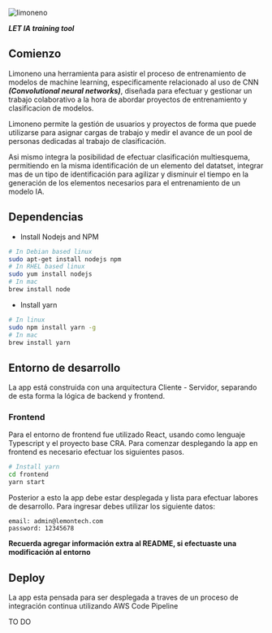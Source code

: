 ![limoneno](https://github.com/LemontechSA/limoneno/blob/master/frontend/src/assets/png/limoneno.png?raw=true)

***LET IA training tool***

## Comienzo

Limoneno una herramienta para asistir el proceso de entrenamiento de modelos de machine learning, especificamente relacionado al uso de CNN ***(Convolutional neural networks)***, diseñada para efectuar y gestionar un trabajo colaborativo a la hora de abordar proyectos de entrenamiento y clasificacion de modelos.

Limoneno permite la gestión de usuarios y proyectos de forma que puede utilizarse para asignar cargas de trabajo y medir el avance de un pool de personas dedicadas al trabajo de clasificación.

Asi mismo integra la posibilidad de efectuar clasificación multiesquema, permitiendo en la misma identificación de un elemento del datatset, integrar mas de un tipo de identificación para agilizar y disminuir el tiempo en la generación de los elementos necesarios para el entrenamiento de un modelo IA.

## Dependencias

- Install Nodejs and NPM
```bash
# In Debian based linux
sudo apt-get install nodejs npm
# In RHEL based linux
sudo yum install nodejs
# In mac
brew install node
```
- Install yarn
```bash
# In linux
sudo npm install yarn -g
# In mac
brew install yarn
```

## Entorno de desarrollo

La app está construida con una arquitectura Cliente - Servidor, separando de esta forma la lógica de backend y frontend.

### Frontend

Para el entorno de frontend fue utilizado React, usando como lenguaje Typescript y el proyecto base CRA. Para comenzar  desplegando la app en frontend es necesario efectuar los siguientes pasos.

```bash
# Install yarn
cd frontend
yarn start
```

Posterior a esto la app debe estar desplegada y lista para efectuar labores de desarrollo. Para ingresar debes utilizar los siguiente datos:

```
email: admin@lemontech.com
password: 12345678
```

**Recuerda agregar información extra al README, si efectuaste una modificación al entorno**

## Deploy

La app esta pensada para ser desplegada a traves de un proceso de integración continua utilizando AWS Code Pipeline

TO DO
